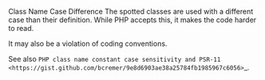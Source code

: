Class Name Case Difference
The spotted classes are used with a different case than their definition. While PHP accepts this, it makes the code harder to read. 

It may also be a violation of coding conventions.

<?php

// This use statement has wrong case for origin.
use Foo as X;

// Definition of the class
class foo {}

// Those instantiations have wrong case
new FOO();
new X();

?>

See also `PHP class name constant case sensitivity and PSR-11 <https://gist.github.com/bcremer/9e8d6903ae38a25784fb1985967c6056>`_.
